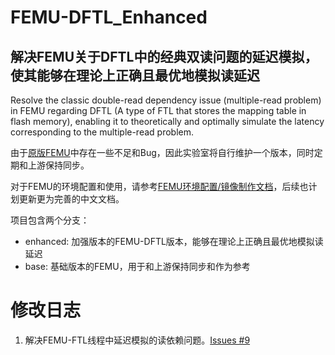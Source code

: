 # FEMU-DFTL_Enhanced
## 解决FEMU关于DFTL中的经典双读问题的延迟模拟，使其能够在理论上正确且最优地模拟读延迟
Resolve the classic double-read dependency issue (multiple-read problem) in FEMU regarding DFTL (A type of FTL that stores the mapping table in flash memory), enabling it to theoretically and optimally simulate the latency corresponding to the multiple-read problem.


由于[原版FEMU](https://github.com/vtess/FEMU)中存在一些不足和Bug，因此实验室将自行维护一个版本，同时定期和上游保持同步。

对于FEMU的环境配置和使用，请参考[FEMU环境配置/镜像制作文档](./README-Setup.md)，后续也计划更新更为完善的中文文档。

项目包含两个分支：
- enhanced: 加强版本的FEMU-DFTL版本，能够在理论上正确且最优地模拟读延迟
- base: 基础版本的FEMU，用于和上游保持同步和作为参考

# 修改日志
1. 解决FEMU-FTL线程中延迟模拟的读依赖问题。[Issues #9](https://github.com/NNSS-HASCODE/FEMU-Enhanced/issues/9)
